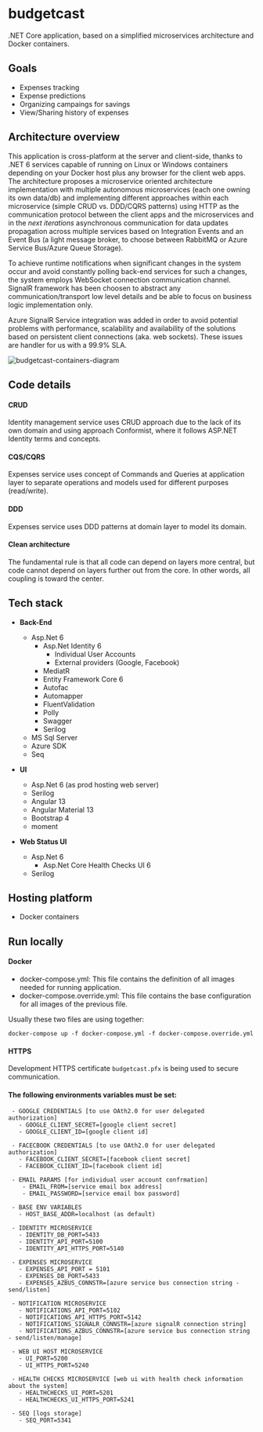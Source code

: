 
# budgetcast 
.NET Core application, based on a simplified microservices architecture and Docker containers.

## Goals
 - Expenses tracking
 - Expense predictions
 - Organizing campaings for savings
 - View/Sharing history of expenses

## Architecture overview

This application is cross-platform at the server and client-side, thanks to .NET 6 services capable of running on Linux or Windows containers depending on your Docker host plus any browser for the client web apps. The architecture proposes a microservice oriented architecture implementation with multiple autonomous microservices (each one owning its own data/db) and implementing different approaches within each microservice (simple CRUD vs. DDD/CQRS patterns) using HTTP as the communication protocol between the client apps and the microservices and in the _next iterations_ asynchronous communication for data updates propagation across multiple services based on Integration Events and an Event Bus (a light message broker, to choose between RabbitMQ or Azure Service Bus/Azure Queue Storage).

To achieve runtime notifications when significant changes in the system occur and avoid constantly polling back-end services for such a changes, the system employs WebSocket connection communication channel. SignalR framework has been choosen to abstract any communication/transport low level details and be able to focus on business logic implementation only. 

Azure SignalR Service integration was added in order to avoid potential problems with performance, scalability and availability of the solutions based on persistent client connections (aka. web sockets). These issues are handler for us with a 99.9% SLA.

![budgetcast-containers-diagram](https://user-images.githubusercontent.com/16306082/159164208-b74c080b-f59c-4ab2-9519-05dcd8e5dcc4.jpg)

## Code details 
 #### CRUD
 Identity management service uses CRUD approach due to the lack of its own domain and using approach Conformist, where it follows ASP.NET Identity terms and concepts.
 
 #### CQS/CQRS
 Expenses service uses concept of Commands and Queries at application layer to separate operations and models used for different purposes (read/write).
 
 #### DDD
 Expenses service uses DDD patterns at domain layer to model its domain.
 
 #### Clean architecture
 The fundamental rule is that all code can depend on layers more central, but code cannot depend on layers further out from the core. In other words, all coupling is toward the center.

## Tech stack
 - **Back-End**
    - Asp.Net 6
      - Asp.Net Identity 6
          - Individual User Accounts 
          - External providers (Google, Facebook)
      - MediatR
      - Entity Framework Core 6
      - Autofac
      - Automapper
      - FluentValidation
      - Polly
      - Swagger
      - Serilog
    - MS Sql Server
    - Azure SDK
    - Seq
    
 - **UI**
    - Asp.Net 6 (as prod hosting web server)
    - Serilog
    - Angular 13
    - Angular Material 13
    - Bootstrap 4
    - moment
    
 - **Web Status UI**
    - Asp.Net 6
      - Asp.Net Core Health Checks UI 6
    - Serilog

## Hosting platform
 - Docker containers
 
## Run locally  
 
 #### Docker
 - docker-compose.yml: This file contains the definition of all images needed for running application.
 - docker-compose.override.yml: This file contains the base configuration for all images of the previous file. 
 
 Usually these two files are using together:
 ```
 docker-compose up -f docker-compose.yml -f docker-compose.override.yml
 ```
 
 #### HTTPS
 Development HTTPS certificate `budgetcast.pfx` is being used to secure communication.
  
 #### The following environments variables must be set:
 ```
  - GOOGLE CREDENTIALS [to use OAth2.0 for user delegated authorization]
    - GOOGLE_CLIENT_SECRET=[google client secret]
    - GOOGLE_CLIENT_ID=[google client id]

  - FACECBOOK CREDENTIALS [to use OAth2.0 for user delegated authorization]
    - FACEBOOK_CLIENT_SECRET=[facebook client secret]
    - FACEBOOK_CLIENT_ID=[facebook client id]

  - EMAIL PARAMS [for individual user account confrmation]
     - EMAIL_FROM=[service email box address]
     - EMAIL_PASSWORD=[service email box password]
     
  - BASE ENV VARIABLES
    - HOST_BASE_ADDR=localhost (as default)
    
  - IDENTITY MICROSERVICE
    - IDENTITY_DB_PORT=5433
    - IDENTITY_API_PORT=5100
    - IDENTITY_API_HTTPS_PORT=5140
    
  - EXPENSES MICROSERVICE
    - EXPENSES_API_PORT = 5101
    - EXPENSES_DB_PORT=5433
    - EXPENSES_AZBUS_CONNSTR=[azure service bus connection string - send/listen]
    
  - NOTIFICATION MICROSERVICE
    - NOTIFICATIONS_API_PORT=5102
    - NOTIFICATIONS_API_HTTPS_PORT=5142
    - NOTIFICATIONS_SIGNALR_CONNSTR=[azure signalR connection string]
    - NOTIFICATIONS_AZBUS_CONNSTR=[azure service bus connection string - send/listen/manage]
    
  - WEB UI HOST MICROSERVICE
    - UI_PORT=5200
    - UI_HTTPS_PORT=5240
    
  - HEALTH CHECKS MICROSERVICE [web ui with health check information about the system]
    - HEALTHCHECKS_UI_PORT=5201
    - HEALTHCHECKS_UI_HTTPS_PORT=5241
 
  - SEQ [logs storage]
    - SEQ_PORT=5341
```
